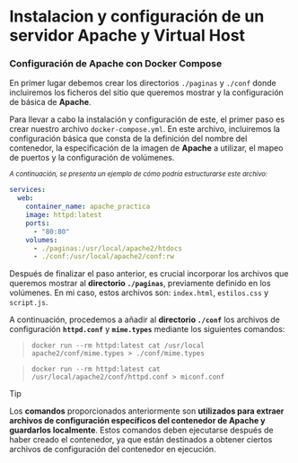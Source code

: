 # Instalacion y configuración de un servidor Apache y Virtual Host

### Configuración de Apache con Docker Compose
En primer lugar debemos crear los directorios `./paginas` y `./conf` donde incluiremos los ficheros del sitio que queremos mostrar y la configuración de básica de **Apache**.

Para llevar a cabo la instalación y configuración de este, el primer paso es crear nuestro archivo `docker-compose.yml`. En este archivo, incluiremos la configuración básica que consta de la definición del nombre del contenedor, la especificación de la imagen de **Apache** a utilizar, el mapeo de puertos y la configuración de volúmenes.

<sup>*A continuación, se presenta un ejemplo de cómo podría estructurarse este archivo:*</sup>

```yml
services:
  web:
    container_name: apache_practica
    image: httpd:latest
    ports:
      - "80:80"
    volumes:
      - ./paginas:/usr/local/apache2/htdocs
      - ./conf:/usr/local/apache2/conf:rw
```

Después de finalizar el paso anterior, es crucial incorporar los archivos que queremos mostrar al **directorio `./paginas`**, previamente definido en los volúmenes. En mi caso, estos archivos son: `index.html`, `estilos.css` y `script.js`.

A continuación, procedemos a añadir al **directorio `./conf`** los archivos de configuración **`httpd.conf`** y **`mime.types`** mediante los siguientes comandos:

> `docker run --rm httpd:latest cat /usr/local apache2/conf/mime.types > ./conf/mime.types`

> `docker run --rm httpd:latest cat /usr/local/apache2/conf/httpd.conf > miconf.conf`

>[!TIP]
>Los **comandos** proporcionados anteriormente son **utilizados para extraer archivos de configuración específicos del contenedor de Apache y guardarlos localmente**. Estos comandos deben ejecutarse después de haber creado el contenedor, ya que están destinados a obtener ciertos archivos de configuración del contenedor en ejecución.

